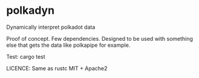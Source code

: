 # polkadyn
Dynamically interpret polkadot data

Proof of concept. Few dependencies. Designed to be used with something else that gets the data like polkapipe for example.

Test:
cargo test

LICENCE: Same as rustc MIT + Apache2

